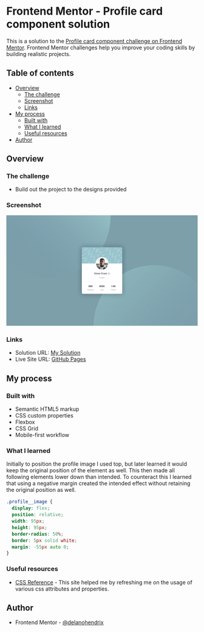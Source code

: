 # Frontend Mentor - Profile card component solution

This is a solution to the [Profile card component challenge on Frontend Mentor](https://www.frontendmentor.io/challenges/profile-card-component-cfArpWshJ). Frontend Mentor challenges help you improve your coding skills by building realistic projects.

## Table of contents

- [Overview](#overview)
  - [The challenge](#the-challenge)
  - [Screenshot](#screenshot)
  - [Links](#links)
- [My process](#my-process)
  - [Built with](#built-with)
  - [What I learned](#what-i-learned)
  - [Useful resources](#useful-resources)
- [Author](#author)

## Overview

### The challenge

- Build out the project to the designs provided

### Screenshot

![Screenshot](/screenshot.png)

### Links

- Solution URL: [My Solution](https://www.frontendmentor.io/)
- Live Site URL: [GitHub Pages](https://delanohendrix.github.io/Profile-Card-Component/)

## My process

### Built with

- Semantic HTML5 markup
- CSS custom properties
- Flexbox
- CSS Grid
- Mobile-first workflow

### What I learned

Initially to position the profile image I used top, but later learned it would keep the original position of the element as well. This then made all following elements lower down than intended. To counteract this I learned that using a negative margin created the intended effect without retaining the original position as well.

```css
.profile__image {
  display: flex;
  position: relative;
  width: 95px;
  height: 95px;
  border-radius: 50%;
  border: 5px solid white;
  margin: -55px auto 0;
}
```

### Useful resources

- [CSS Reference](https://cssreference.io/) - This site helped me by refreshing me on the usage of various css attributes and properties.

## Author

- Frontend Mentor - [@delanohendrix](https://www.frontendmentor.io/profile/delanohendrix)
